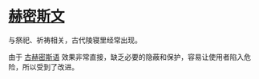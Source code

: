 # [赫密斯文](../语言/赫密斯文.md)

与祭祀、祈祷相关，古代陵寝里经常出现。

由于 [古赫密斯语](../语言/古赫密斯语.md) 效果非常直接，缺乏必要的隐蔽和保护，容易让使用者陷入危险，所以受到了改进。
